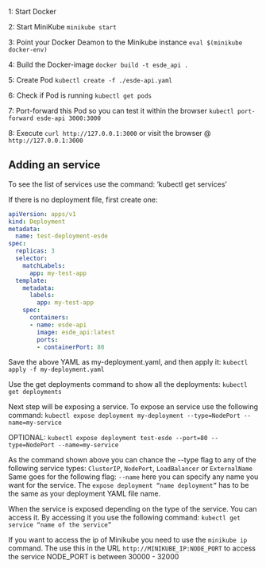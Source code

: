 1: Start Docker

2: Start MiniKube `minikube start`

3: Point your Docker Deamon to the Minikube instance `eval $(minikube docker-env)`

4: Build the Docker-image `docker build -t esde_api .`

5: Create Pod `kubectl create -f ./esde-api.yaml`

6: Check if Pod is running `kubectl get pods`

7: Port-forward this Pod so you can test it within the browser `kubectl port-forward esde-api 3000:3000`

8: Execute `curl http://127.0.0.1:3000` or visit the browser @ `http://127.0.0.1:3000`


## Adding an service

To see the list of services use the command: ‘kubectl get services’

If there is no deployment file, first create one:

```yaml
apiVersion: apps/v1
kind: Deployment
metadata:
  name: test-deployment-esde
spec:
  replicas: 3
  selector:
    matchLabels:
      app: my-test-app
  template:
    metadata:
      labels:
        app: my-test-app
    spec:
      containers:
      - name: esde-api
        image: esde_api:latest
        ports:
        - containerPort: 80
```

Save the above YAML as my-deployment.yaml, and then apply it:
`kubectl apply -f my-deployment.yaml`

Use the get deployments command to show all the deployments:
`kubectl get deployments`

Next step will be exposing a service. To expose an service use the following command:
`kubectl expose deployment my-deployment --type=NodePort --name=my-service`

OPTIONAL:
`kubectl expose deployment test-esde --port=80 --type=NodePort --name=my-service`

As the command shown above you can chance the --type flag to any of the following service types: `ClusterIP`, `NodePort`, `LoadBalancer` or `ExternalName`
Same goes for the following flag: `--name` here you can specify any name you want for the service.
The `expose deployment “name deployment”` has to be the same as your deployment YAML file name. 

When the service is exposed depending on the type of the service.
You can access it. By accessing it you use the following command:
`kubectl get service “name of the service”`

If you want to access the ip of Minikube you need to use the `minikube ip`  command. 
The use this in the URL `http://MINIKUBE_IP:NODE_PORT` to access the service
NODE_PORT is between 30000 - 32000
